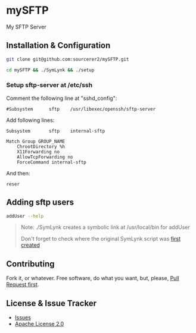 # mySFTP
My SFTP Server

## Installation & Configuration
```bash
git clone git@github.com:sourcerer2/mySFTP.git

cd mySFTP && ./SymLynk && ./setup
```

### Setup sftp-server at /etc/ssh
Comment the following line at "sshd_config":
```
#Subsystem      sftp    /usr/libexec/openssh/sftp-server
```

Add following lines:
```
Subsystem       sftp    internal-sftp

Match Group GROUP_NAME
	ChrootDirectory %h
	X11Forwarding no
	AllowTcpForwarding no
	ForceCommand internal-sftp
```

And then:
```
reser
```

## Adding sftp users
```bash
addUser --help
```

> Note: ./SymLynk creates a symbolic link at /usr/local/bin for addUser
>
> Don't forget to check where the original SymLynk script was [first created](https://github.com/sourcerer2/sourcery)

## Contributing
Fork it, or whatever. Free software, do what you want, but, please, [Pull Request first](https://github.com/sourcerer2/mySFTP/pulls).

## License & Issue Tracker
- [Issues](https://github.com/sourcerer2/mySFTP/issues)
- [Apache License 2.0](https://github.com/sourcerer2/mySFTP/blob/master/LICENSE)
